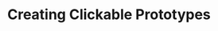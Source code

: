 ---
title: Creating Clickable Prototypes
week: 3
number: 3

resources:
  apps:
    - url: http://solidifyapp.com
    - url: http://invisionapp.com
    - url: http://www.axure.com/
    - url: http://tumult.com/hype/
    - url: http://www.justinmind.com/prototyper/download
    - url: https://pidoco.com/en
    - url: http://www.protoshare.com/
  articles:
    - heading: Prototyping with Omnigraffle
      resources:
        -
          url: http://viget.com/inspire/how-to-create-prototypes-with-omnigraffle
        -
          url: http://techblog.appnexus.com/2012/how-to-create-html-pdf-prototypes-using-omnigraffle-pro/
        -
          url: http://omnigraffletips.blogspot.com/2013/05/making-click-through-pdf-prototype.html
    - heading: Prototyping with Keynote
      resources:
        -
          url: http://keynotopia.com/guides/
        -
          url: http://keynotekungfu.com/
        -
          url: http://jonathanmoore.com/post/746259000/using-keynote-to-create-wireframes-clients-will-get


terms:
  -
    term: Hotspots
    definition: Clickable areas on top of images.
---